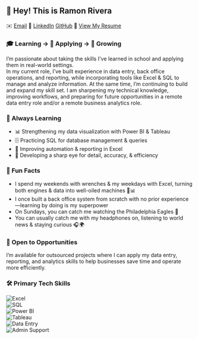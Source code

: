 ## 👋 Hey! This is Ramon Rivera
✉️ [Email](rrivera2025r@gmail.com)
🔗 [LinkedIn](https://www.linkedin.com/in/ramon--rivera/)
[GitHub](https://github.com/RamonRivera2025/RamonRivera2025/blob/main/Ramon%20Rivera-%20Resume%20Project.pdf)
📝 [View My Resume](https://github.com/RamonRivera2025/RamonRivera2025/blob/main/Ramon%20Rivera-%20Resume%20Project.pdf)


### 🎓 Learning → 💼 Applying → 🚀 Growing  

I’m passionate about taking the skills I've learned in school and applying them in real-world settings.  
In my current role, I’ve built experience in data entry, back office operations, and reporting, while incorporating tools like Excel & SQL to manage and analyze information.  At the same time, I’m continuing to build and expand my skill set.  I am sharpening my technical knowledge, improving workflows, and preparing for future opportunities in a remote data entry role and/or a remote business analytics role.  

### 🌱 Always Learning  
- 📊 Strengthening my data visualization with Power BI & Tableau 
- 🗄️ Practicing SQL for database management & queries  
- 📑 Improving automation & reporting in Excel
- 🦅 Developing a sharp eye for detail, accuracy, & efficiency  

### 🌟 Fun Facts  
- I spend my weekends with wrenches & my weekdays with Excel, turning both engines & data into well-oiled machines 🔧📊
- I once built a back office system from scratch with no prior experience—learning by doing is my superpower
- On Sundays, you can catch me watching the Philadelphia Eagles 🦅
- You can usually catch me with my headphones on, listening to world news & staying curious 🎧🌍


### 🤝 Open to Opportunities  
I’m available for outsourced projects where I can apply my data entry, reporting, and analytics skills to help businesses save time and operate more efficiently.  

### 🛠️ Primary Tech Skills  

![Excel](https://img.shields.io/badge/Excel-217346?style=for-the-badge&logo=microsoft-excel&logoColor=white)  
![SQL](https://img.shields.io/badge/SQL-336791?style=for-the-badge&logo=postgresql&logoColor=white)  
![Power BI](https://img.shields.io/badge/Power%20BI-F2C811?style=for-the-badge&logo=powerbi&logoColor=black)  
![Tableau](https://img.shields.io/badge/Tableau-E97627?style=for-the-badge&logo=tableau&logoColor=white)  
![Data Entry](https://img.shields.io/badge/Data%20Entry-4A90E2?style=for-the-badge&logo=databricks&logoColor=white)  
![Admin Support](https://img.shields.io/badge/Admin%20Support-6D4C41?style=for-the-badge&logo=google-drive&logoColor=white)  


